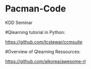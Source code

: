# Pacman-Code
KDD Seminar


#Qlearning tutorial in Python:

https://github.com/tcstewar/ccmsuite

#Overview of Qlearning Ressources:

https://github.com/aikorea/awesome-rl
